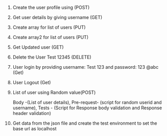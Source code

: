 1. Create the user profile using (POST)
2. Get user details by giving username (GET)
3. Create array for list of users (PUT) 
4. Create array2 for list of users (PUT)
5. Get Updated user (GET)
6. Delete the User Test 12345 (DELETE)
7. User login by providing username: Test 123 and password: 123 @abc (Get)
8. User Logout (Get)

9. List of user using Random value(POST) 
   
    Body -(List of user details), Pre-request- (script for random userid and username), Tests - (Script for Response body validation and Response header validation)

10. Get data from the json file and create the test environment to set the base url as localhost